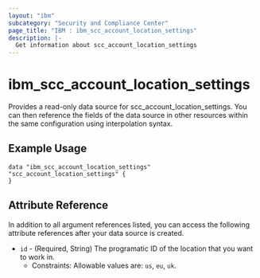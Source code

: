 ```yaml
---
layout: "ibm"
subcategory: "Security and Compliance Center"
page_title: "IBM : ibm_scc_account_location_settings"
description: |-
  Get information about scc_account_location_settings
---
```


# ibm_scc_account_location_settings

Provides a read-only data source for scc_account_location_settings. You can then reference the fields of the data source in other resources within the same configuration using interpolation syntax.

## Example Usage

```hcl
data "ibm_scc_account_location_settings" "scc_account_location_settings" {
}
```


## Attribute Reference

In addition to all argument references listed, you can access the following attribute references after your data source is created.

* `id` - (Required, String) The programatic ID of the location that you want to work in.
  * Constraints: Allowable values are: `us`, `eu`, `uk`.
